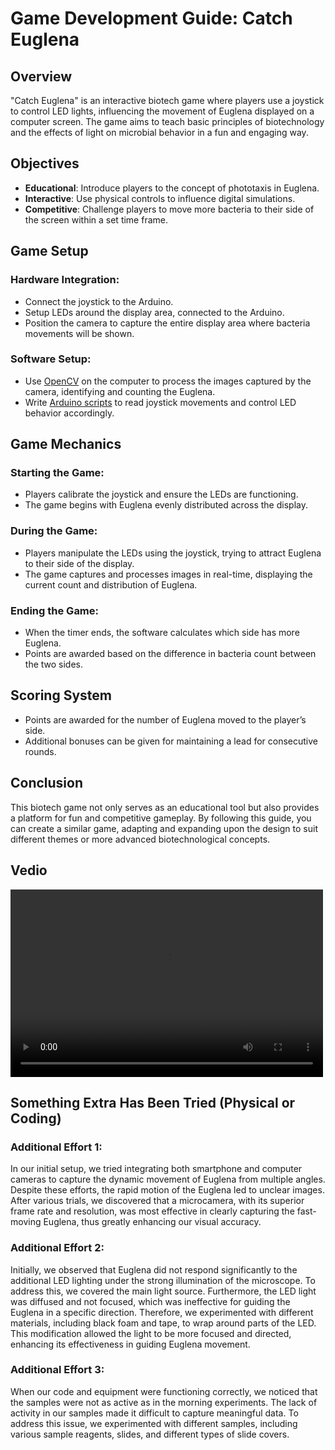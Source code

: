 # Game Development Guide:  Catch Euglena

## Overview
"Catch Euglena" is an interactive biotech game where players use a joystick to control LED lights, influencing the movement of Euglena displayed on a computer screen. The game aims to teach basic principles of biotechnology and the effects of light on microbial behavior in a fun and engaging way.

## Objectives
- **Educational**: Introduce players to the concept of phototaxis in Euglena.
- **Interactive**: Use physical controls to influence digital simulations.
- **Competitive**: Challenge players to move more bacteria to their side of the screen within a set time frame.

## Game Setup

### Hardware Integration:
- Connect the joystick to the Arduino.
- Setup LEDs around the display area, connected to the Arduino.
- Position the camera to capture the entire display area where bacteria movements will be shown.

### Software Setup:
- Use [OpenCV](https://github.com/Tikii0617/-Bacteria-Battle/blob/main/Game.py.py) on the computer to process the images captured by the camera, identifying and counting the Euglena.
- Write [Arduino scripts](https://github.com/Tikii0617/-Bacteria-Battle/blob/main/Game.py.py) to read joystick movements and control LED behavior accordingly.

## Game Mechanics

### Starting the Game:
- Players calibrate the joystick and ensure the LEDs are functioning.
- The game begins with Euglena evenly distributed across the display.

### During the Game:
- Players manipulate the LEDs using the joystick, trying to attract Euglena to their side of the display.
- The game captures and processes images in real-time, displaying the current count and distribution of Euglena.

### Ending the Game:
- When the timer ends, the software calculates which side has more Euglena.
- Points are awarded based on the difference in bacteria count between the two sides.

## Scoring System
- Points are awarded for the number of Euglena moved to the player’s side.
- Additional bonuses can be given for maintaining a lead for consecutive rounds.

## Conclusion
This biotech game not only serves as an educational tool but also provides a platform for fun and competitive gameplay. By following this guide, you can create a similar game, adapting and expanding upon the design to suit different themes or more advanced biotechnological concepts.

## Vedio
<video src="video.mp4.mp4" controls="controls" width="500" height="300"></video>

## Something Extra Has Been Tried (Physical or Coding)

### Additional Effort 1:
In our initial setup, we tried integrating both smartphone and computer cameras to capture the dynamic movement of Euglena from multiple angles. Despite these efforts, the rapid motion of the Euglena led to unclear images. After various trials, we discovered that a microcamera, with its superior frame rate and resolution, was most effective in clearly capturing the fast-moving Euglena, thus greatly enhancing our visual accuracy.

### Additional Effort 2:
Initially, we observed that Euglena did not respond significantly to the additional LED lighting under the strong illumination of the microscope. To address this, we covered the main light source. Furthermore, the LED light was diffused and not focused, which was ineffective for guiding the Euglena in a specific direction. Therefore, we experimented with different materials, including black foam and tape, to wrap around parts of the LED. This modification allowed the light to be more focused and directed, enhancing its effectiveness in guiding Euglena movement.

### Additional Effort 3:
When our code and equipment were functioning correctly, we noticed that the samples were not as active as in the morning experiments. The lack of activity in our samples made it difficult to capture meaningful data. To address this issue, we experimented with different samples, including various sample reagents, slides, and different types of slide covers.
